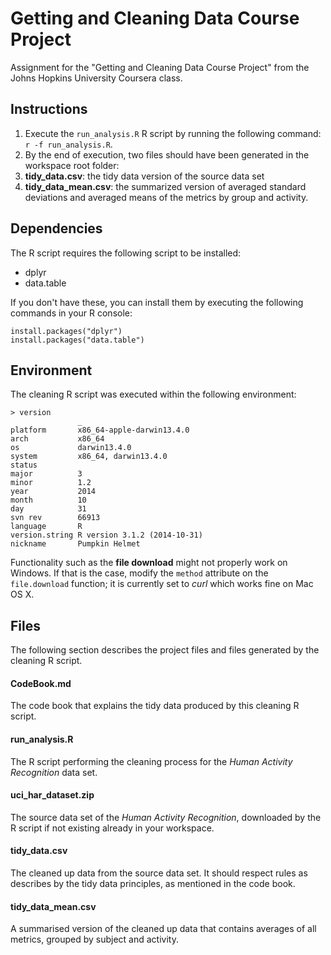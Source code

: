 # Getting and Cleaning Data Course Project

Assignment for the "Getting and Cleaning Data Course Project" from the Johns Hopkins University Coursera class. 

## Instructions

1. Execute the `run_analysis.R` R script by running the following command: `r -f run_analysis.R`.
1. By the end of execution, two files should have been generated in the workspace root folder:
  1. **tidy_data.csv**: the tidy data version of the source data set
  1. **tidy_data_mean.csv**: the summarized version of averaged standard deviations and averaged means of the metrics by group and activity.

## Dependencies

The R script requires the following script to be installed:

* dplyr
* data.table

If you don't have these, you can install them by executing the following commands in your R console:

```
install.packages("dplyr")
install.packages("data.table")
```

## Environment

The cleaning R script was executed within the following environment:

```
> version
               _                           
platform       x86_64-apple-darwin13.4.0   
arch           x86_64                      
os             darwin13.4.0                
system         x86_64, darwin13.4.0        
status                                     
major          3                           
minor          1.2                         
year           2014                        
month          10                          
day            31                          
svn rev        66913                       
language       R                           
version.string R version 3.1.2 (2014-10-31)
nickname       Pumpkin Helmet              
```

Functionality such as the **file download** might not properly work on Windows. If that is the case, modify the `method` attribute on the `file.download` function; it is currently set to *curl* which works fine on Mac OS X. 

## Files

The following section describes the project files and files generated by the cleaning R script.

#### CodeBook.md

The code book that explains the tidy data produced by this cleaning R script. 

#### run_analysis.R

The R script performing the cleaning process for the *Human Activity Recognition* data set. 

#### uci_har_dataset.zip

The source data set of the *Human Activity Recognition*, downloaded by the R script if not existing already in your workspace. 

#### tidy_data.csv

The cleaned up data from the source data set. It should respect rules as describes by the tidy data principles, as mentioned in the code book. 

#### tidy_data_mean.csv

A summarised version of the cleaned up data that contains averages of all metrics, grouped by subject and activity. 
